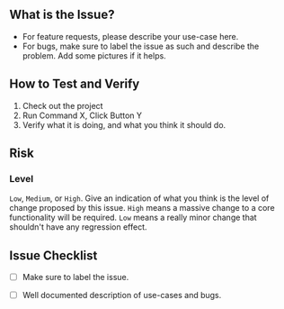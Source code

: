 ## What is the Issue?

- For feature requests, please describe your use-case here. 
- For bugs, make sure to label the issue as such and describe the problem.  Add some pictures if it helps.

## How to Test and Verify 

1. Check out the project
2. Run Command X, Click Button Y
3. Verify what it is doing, and what you think it should do.

## Risk

### Level 

`Low`, `Medium`, or `High`. Give an indication of what you think is the level of change proposed by this issue. `High` means a massive change to a core functionality will be required. 
`Low` means a really minor change that shouldn't have any regression effect. 

## Issue Checklist

- [ ] Make sure to label the issue.

- [ ] Well documented description of use-cases and bugs.
